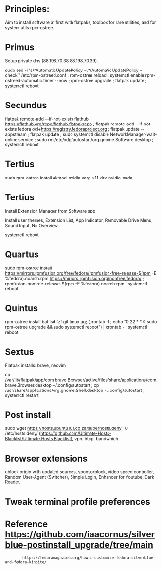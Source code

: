 # Principles: 
Aim to install software at first with flatpaks, toolbox for rare utilities, and for system utils rpm-ostree.

# Primus
Setup private dns (88.198.70.38	88.198.70.39).

sudo sed -i 's/^AutomaticUpdatePolicy =.*/AutomaticUpdatePolicy = check/' /etc/rpm-ostreed.conf ; rpm-ostree reload ; systemctl enable rpm-ostreed-automatic.timer --now ; rpm-ostree upgrade ; flatpak update ; systemctl reboot 

# Secundus 
flatpak remote-add --if-not-exists flathub https://flathub.org/repo/flathub.flatpakrepo ;
flatpak remote-add --if-not-exists fedora oci+https://registry.fedoraproject.org ; 
flatpak update --appstream ; flatpak update ; 
sudo systemctl disable NetworkManager-wait-online.service ; sudo rm /etc/xdg/autostart/org.gnome.Software.desktop ; systemctl reboot

# Tertius

sudo rpm-ostree install akmod-nvidia xorg-x11-drv-nvidia-cuda

# Tertius
Install Extension Manager from Software app 

Install user themes, Extension List, App Indicator, Removable Drive Menu, Sound Input, No Overview.

systemctl reboot

# Quartus 

sudo rpm-ostree install https://mirrors.rpmfusion.org/free/fedora/rpmfusion-free-release-$(rpm -E %fedora).noarch.rpm https://mirrors.rpmfusion.org/nonfree/fedora/ ; rpmfusion-nonfree-release-$(rpm -E %fedora).noarch.rpm ; systemctl reboot

# Quintus

rpm-ostree install bat lsd fzf git tmux ag; (crontab -l ; echo "0 22 * * 0 sudo rpm-ostree upgrade && sudo systemctl reboot") | crontab -
 ; systemctl reboot

# Sextus

Flatpak installs: brave, neovim

cp /var/lib/flatpak/app/com.brave.Browser/active/files/share/applications/com.brave.Browser.desktop ~/.config/autostart ;
cp /usr/share/applications/org.gnome.Shell.desktop ~/.config/autostart ; systemctl restart

# Post install 

sudo wget https://hosts.ubuntu101.co.za/superhosts.deny -O /etc/hosts.deny/ (https://github.com/Ultimate-Hosts-Blacklist/Ultimate.Hosts.Blacklist), vpn. htop. bandwhich.

# Browser extensions 
ublock origin with updated sources, sponsorblock, video speed controller, Random User-Agent (Switcher), Simple Login, Enhancer for Youtube, Dark Reader.

# Tweak terminal profile preferences

# Reference https://github.com/iaacornus/silverblue-postinstall_upgrade/tree/main
            https://fedoramagazine.org/how-i-customize-fedora-silverblue-and-fedora-kinoite/
